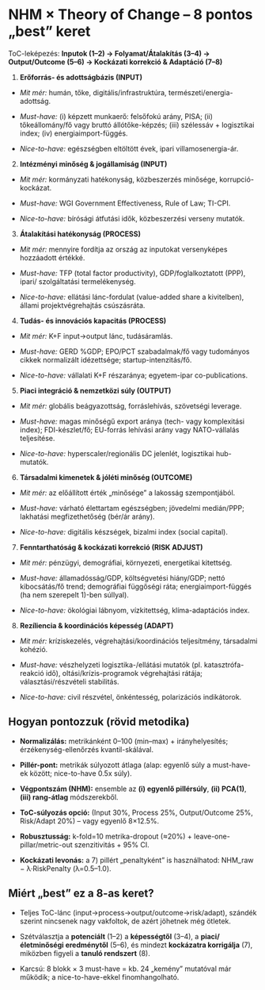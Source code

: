 NHM × Theory of Change – 8 pontos „best” keret
==============================================

ToC-leképezés: **Inputok (1–2) → Folyamat/Átalakítás (3–4) → Output/Outcome (5–6) → Kockázati korrekció & Adaptáció (7–8)**

1.  **Erőforrás- és adottságbázis (INPUT)**
    

*   _Mit mér:_ humán, tőke, digitális/infrastruktúra, természeti/energia-adottság.
    
*   _Must-have:_ (i) képzett munkaerő: felsőfokú arány, PISA; (ii) tőkeállomány/fő vagy bruttó állótőke-képzés; (iii) szélessáv + logisztikai index; (iv) energiaimport-függés.
    
*   _Nice-to-have:_ egészségben eltöltött évek, ipari villamosenergia-ár.
    

2.  **Intézményi minőség & jogállamiság (INPUT)**
    

*   _Mit mér:_ kormányzati hatékonyság, közbeszerzés minősége, korrupció-kockázat.
    
*   _Must-have:_ WGI Government Effectiveness, Rule of Law; TI-CPI.
    
*   _Nice-to-have:_ bírósági átfutási idők, közbeszerzési verseny mutatók.
    

3.  **Átalakítási hatékonyság (PROCESS)**
    

*   _Mit mér:_ mennyire fordítja az ország az inputokat versenyképes hozzáadott értékké.
    
*   _Must-have:_ TFP (total factor productivity), GDP/foglalkoztatott (PPP), ipari/ szolgáltatási termelékenység.
    
*   _Nice-to-have:_ ellátási lánc-fordulat (value-added share a kivitelben), állami projektvégrehajtás csúszásráta.
    

4.  **Tudás- és innovációs kapacitás (PROCESS)**
    

*   _Mit mér:_ K+F input→output lánc, tudásáramlás.
    
*   _Must-have:_ GERD %GDP; EPO/PCT szabadalmak/fő vagy tudományos cikkek normalizált idézettsége; startup-intenzitás/fő.
    
*   _Nice-to-have:_ vállalati K+F részaránya; egyetem-ipar co-publications.
    

5.  **Piaci integráció & nemzetközi súly (OUTPUT)**
    

*   _Mit mér:_ globális beágyazottság, forráslehívás, szövetségi leverage.
    
*   _Must-have:_ magas minőségű export aránya (tech- vagy komplexitási index); FDI-készlet/fő; EU-forrás lehívási arány vagy NATO-vállalás teljesítése.
    
*   _Nice-to-have:_ hyperscaler/regionális DC jelenlét, logisztikai hub-mutatók.
    

6.  **Társadalmi kimenetek & jóléti minőség (OUTCOME)**
    

*   _Mit mér:_ az előállított érték „minősége” a lakosság szempontjából.
    
*   _Must-have:_ várható élettartam egészségben; jövedelmi medián/PPP; lakhatási megfizethetőség (bér/ár arány).
    
*   _Nice-to-have:_ digitális készségek, bizalmi index (social capital).
    

7.  **Fenntarthatóság & kockázati korrekció (RISK ADJUST)**
    

*   _Mit mér:_ pénzügyi, demográfiai, környezeti, energetikai kitettség.
    
*   _Must-have:_ államadósság/GDP, költségvetési hiány/GDP; nettó kibocsátás/fő trend; demográfiai függőségi ráta; energiaimport-függés (ha nem szerepelt 1)-ben súllyal).
    
*   _Nice-to-have:_ ökológiai lábnyom, vízkitettség, klíma-adaptációs index.
    

8.  **Rezíliencia & koordinációs képesség (ADAPT)**
    

*   _Mit mér:_ kríziskezelés, végrehajtási/koordinációs teljesítmény, társadalmi kohézió.
    
*   _Must-have:_ vészhelyzeti logisztika-/ellátási mutatók (pl. katasztrófa-reakció idő), oltási/krízis-programok végrehajtási rátája; választási/részvételi stabilitás.
    
*   _Nice-to-have:_ civil részvétel, önkéntesség, polarizációs indikátorok.
    

Hogyan pontozzuk (rövid metodika)
---------------------------------

*   **Normalizálás:** metrikánként 0–100 (min–max) + irányhelyesítés; érzékenység-ellenőrzés kvantil-skálával.
    
*   **Pillér-pont:** metrikák súlyozott átlaga (alap: egyenlő súly a must-have-ek között; nice-to-have 0.5x súly).
    
*   **Végpontszám (NHM):** ensemble az **(i) egyenlő pillérsúly**, **(ii) PCA(1)**, **(iii) rang-átlag** módszerekből.
    
*   **ToC-súlyozás opció:** (Input 30%, Process 25%, Output/Outcome 25%, Risk/Adapt 20%) – vagy egyenlő 8×12.5%.
    
*   **Robusztusság:** k-fold=10 metrika-dropout (≈20%) + leave-one-pillar/metric-out szenzitivitás + 95% CI.
    
*   **Kockázati levonás:** a 7) pillért „penaltyként” is használhatod: NHM\_raw − λ·RiskPenalty (λ=0.5–1.0).
    

Miért „best” ez a 8-as keret?
-----------------------------

*   Teljes ToC-lánc (input→process→output/outcome→risk/adapt), szándék szerint nincsenek nagy vakfoltok, de azért jöhetnek még ötletek.
    
*   Szétválasztja a **potenciált** (1–2) a **képességtől** (3–4), a **piaci/életminőségi eredménytől** (5–6), és mindezt **kockázatra korrigálja** (7), miközben figyeli a **tanuló rendszert** (8).
    
*   Karcsú: 8 blokk × 3 must-have = kb. 24 „kemény” mutatóval már működik; a nice-to-have-ekkel finomhangolható.
    

